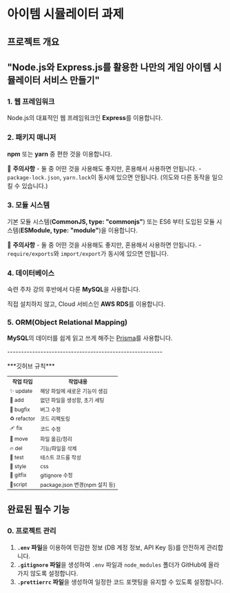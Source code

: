 <h1>아이템 시뮬레이터 과제</h1>

<h2>프로젝트 개요<h2>
<p>"Node.js와 Express.js를 활용한 나만의 게임 아이템 시뮬레이터 서비스 만들기"</p>

<h3>1. 웹 프레임워크</h3>
<p>Node.js의 대표적인 웹 프레임워크인 <strong>Express</strong>를 이용합니다.</p>

<h3>2. 패키지 매니저</h3>
<p><strong>npm</strong> 또는 <strong>yarn</strong> 중 편한 것을 이용합니다.</p>
<p>🚨 <strong>주의사항</strong> - 둘 중 어떤 것을 사용해도 좋지만, 혼용해서 사용하면 안됩니다. - <code>package-lock.json</code>, <code>yarn.lock</code>이 동시에 있으면 안됩니다. (의도와 다른 동작을 일으킬 수 있습니다.)</p>

<h3>3. 모듈 시스템</h3>
<p>기본 모듈 시스템(<strong>CommonJS, type: "commonjs"</strong>) 또는 ES6 부터 도입된 모듈 시스템(<strong>ESModule, type: "module"</strong>)을 이용합니다.</p>
<p>🚨 <strong>주의사항</strong> - 둘 중 어떤 것을 사용해도 좋지만, 혼용해서 사용하면 안됩니다. - <code>require/exports</code>와 <code>import/export</code>가 동시에 있으면 안됩니다.</p>

<h3>4. 데이터베이스</h3>
<p>숙련 주차 강의 후반에서 다룬 <strong>MySQL</strong>을 사용합니다.</p>
<p>직접 설치하지 않고, Cloud 서비스인 <strong>AWS RDS</strong>를 이용합니다.</p>

<h3>5. ORM(Object Relational Mapping)</h3>
<p><strong>MySQL</strong>의 데이터를 쉽게 읽고 쓰게 해주는 <a href="https://www.prisma.io/">Prisma</a>를 사용합니다.</p>

<p>--------------------------------------------------------<p>

<p>***깃허브 규칙***<p>
<table style="font-size: 12px;">
  <tr>
    <th>작업 타입</th>
    <th>작업내용</th>
  </tr>
  <tr>
    <td>✨ update</td>
    <td>해당 파일에 새로운 기능이 생김</td>
  </tr>
  <tr>
    <td>🎉 add</td>
    <td>없던 파일을 생성함, 초기 세팅</td>
  </tr>
  <tr>
    <td>🐛 bugfix</td>
    <td>버그 수정</td>
  </tr>
  <tr>
    <td>♻️ refactor</td>
    <td>코드 리팩토링</td>
  </tr>
  <tr>
    <td>🩹 fix</td>
    <td>코드 수정</td>
  </tr>
  <tr>
    <td>🚚 move</td>
    <td>파일 옮김/정리</td>
  </tr>
  <tr>
    <td>🔥 del</td>
    <td>기능/파일을 삭제</td>
  </tr>
  <tr>
    <td>🍻 test</td>
    <td>테스트 코드를 작성</td>
  </tr>
  <tr>
    <td>💄 style</td>
    <td>css</td>
  </tr>
  <tr>
    <td>🙈 gitfix</td>
    <td>gitignore 수정</td>
  </tr>
  <tr>
    <td>🔨script</td>
    <td>package.json 변경(npm 설치 등)</td>
  </tr>
</table>

## 완료된 필수 기능

### 0. 프로젝트 관리

1. **`.env` 파일**을 이용하여 민감한 정보 (DB 계정 정보, API Key 등)를 안전하게 관리합니다.
2. **`.gitignore` 파일**을 생성하여 `.env` 파일과 `node_modules` 폴더가 GitHub에 올라가지 않도록 설정합니다.
3. **`.prettierrc` 파일**을 생성하여 일정한 코드 포맷팅을 유지할 수 있도록 설정합니다.
